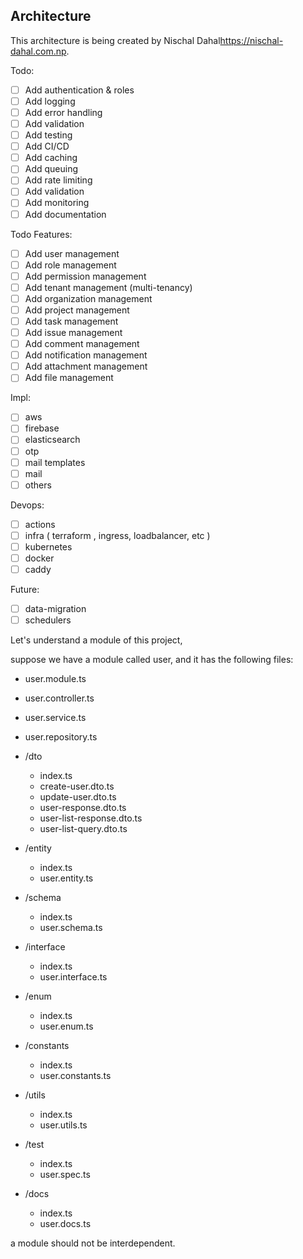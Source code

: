 ## Architecture

This architecture is being created by Nischal Dahal<https://nischal-dahal.com.np>.

Todo:

- [ ] Add authentication & roles
- [ ] Add logging
- [ ] Add error handling
- [ ] Add validation
- [ ] Add testing
- [ ] Add CI/CD
- [ ] Add caching
- [ ] Add queuing
- [ ] Add rate limiting
- [ ] Add validation
- [ ] Add monitoring
- [ ] Add documentation

Todo Features:

- [ ] Add user management
- [ ] Add role management
- [ ] Add permission management
- [ ] Add tenant management (multi-tenancy)
- [ ] Add organization management
- [ ] Add project management
- [ ] Add task management
- [ ] Add issue management
- [ ] Add comment management
- [ ] Add notification management
- [ ] Add attachment management
- [ ] Add file management

Impl:

- [ ] aws
- [ ] firebase
- [ ] elasticsearch
- [ ] otp
- [ ] mail templates
- [ ] mail
- [ ] others

Devops:

- [ ] actions
- [ ] infra ( terraform , ingress, loadbalancer, etc )
- [ ] kubernetes
- [ ] docker
- [ ] caddy

Future:

- [ ] data-migration
- [ ] schedulers

Let's understand a module of this project,

suppose we have a module called user, and it has the following files:

- user.module.ts
- user.controller.ts
- user.service.ts
- user.repository.ts
- /dto
  - index.ts
  - create-user.dto.ts
  - update-user.dto.ts
  - user-response.dto.ts
  - user-list-response.dto.ts
  - user-list-query.dto.ts
- /entity
  - index.ts
  - user.entity.ts
- /schema
  - index.ts
  - user.schema.ts
- /interface
  - index.ts
  - user.interface.ts
- /enum
  - index.ts
  - user.enum.ts
- /constants
  - index.ts
  - user.constants.ts
- /utils

  - index.ts
  - user.utils.ts

- /test

  - index.ts
  - user.spec.ts

- /docs
  - index.ts
  - user.docs.ts

a module should not be interdependent.
